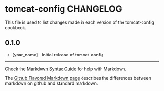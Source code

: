 # tomcat-config CHANGELOG

This file is used to list changes made in each version of the tomcat-config cookbook.

## 0.1.0
- [your_name] - Initial release of tomcat-config

- - -
Check the [Markdown Syntax Guide](http://daringfireball.net/projects/markdown/syntax) for help with Markdown.

The [Github Flavored Markdown page](http://github.github.com/github-flavored-markdown/) describes the differences between markdown on github and standard markdown.
